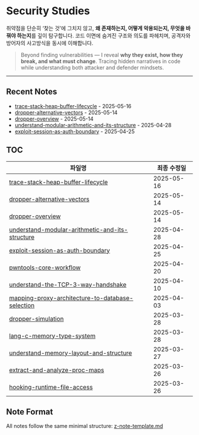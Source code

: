 # Security Studies

취약점을 단순히 ‘찾는 것’에 그치지 않고, **왜 존재하는지, 어떻게 악용되는지, 무엇을 바꿔야 하는지**를 깊이 탐구합니다.
코드 이면에 숨겨진 구조와 의도를 파헤치며, 공격자와 방어자의 사고방식을 동시에 이해합니다.

> Beyond finding vulnerabilities — I reveal **why they exist, how they break, and what must change**.
> Tracing hidden narratives in code while understanding both attacker and defender mindsets.

---

## Recent Notes

<!-- RECENT_NOTES_START -->
- [trace-stack-heap-buffer-lifecycle](trace-stack-heap-buffer-lifecycle.md) - 2025-05-16
- [dropper-alternative-vectors](dropper-alternative-vectors.md) - 2025-05-14
- [dropper-overview](dropper-overview.md) - 2025-05-14
- [understand-modular-arithmetic-and-its-structure](understand-modular-arithmetic-and-its-structure.md) - 2025-04-28
- [exploit-session-as-auth-boundary](exploit-session-as-auth-boundary.md) - 2025-04-25
<!-- RECENT_NOTES_END -->

## TOC

<!-- TOC_START -->
| 파일명 | 최종 수정일 |
|--------|-------------|
| [trace-stack-heap-buffer-lifecycle](trace-stack-heap-buffer-lifecycle.md) | 2025-05-16 |
| [dropper-alternative-vectors](dropper-alternative-vectors.md) | 2025-05-14 |
| [dropper-overview](dropper-overview.md) | 2025-05-14 |
| [understand-modular-arithmetic-and-its-structure](understand-modular-arithmetic-and-its-structure.md) | 2025-04-28 |
| [exploit-session-as-auth-boundary](exploit-session-as-auth-boundary.md) | 2025-04-25 |
| [pwntools-core-workflow](pwntools-core-workflow.md) | 2025-04-20 |
| [understand-the-TCP-3-way-handshake](understand-the-TCP-3-way-handshake.md) | 2025-04-10 |
| [mapping-proxy-architecture-to-database-selection](mapping-proxy-architecture-to-database-selection.md) | 2025-04-03 |
| [dropper-simulation](dropper-simulation.md) | 2025-03-28 |
| [lang-c-memory-type-system](lang-c-memory-type-system.md) | 2025-03-28 |
| [understand-memory-layout-and-structure](understand-memory-layout-and-structure.md) | 2025-03-27 |
| [extract-and-analyze-proc-maps](extract-and-analyze-proc-maps.md) | 2025-03-26 |
| [hooking-runtime-file-access](hooking-runtime-file-access.md) | 2025-03-26 |
<!-- TOC_END -->

## Note Format

All notes follow the same minimal structure: [z-note-template.md](z-note-template.md)

